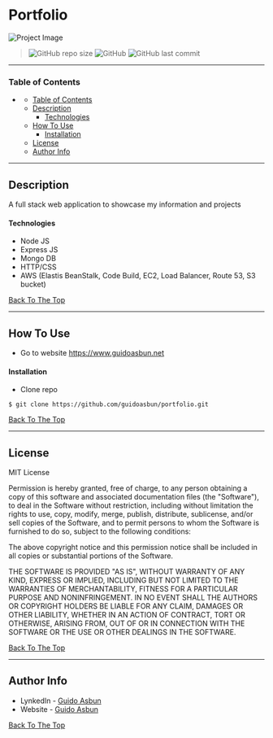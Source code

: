 # Portfolio

![Project Image](https://guidoasbun.s3.amazonaws.com/Portfolio.gif)

> ![GitHub repo size](https://img.shields.io/github/repo-size/guidoasbun/portfolio) ![GitHub](https://img.shields.io/github/license/guidoasbun/profile)
 ![GitHub last commit](https://img.shields.io/github/last-commit/guidoasbun/Profile)
---

### Table of Contents

- [](#)
    - [Table of Contents](#table-of-contents)
  - [Description](#description)
      - [Technologies](#technologies)
  - [How To Use](#how-to-use)
      - [Installation](#installation)
  - [License](#license)
  - [Author Info](#author-info)

---

## Description

A full stack web application to showcase my information and projects

#### Technologies

- Node JS
- Express JS
- Mongo DB
- HTTP/CSS
- AWS (Elastis BeanStalk, Code Build, EC2, Load Balancer, Route 53, S3 bucket)

[Back To The Top](#portfolio)

---

## How To Use

 - Go to website https://www.guidoasbun.net

#### Installation

- Clone repo
```
$ git clone https://github.com/guidoasbun/portfolio.git
```

[Back To The Top](#portfolio)

---

## License

MIT License

Permission is hereby granted, free of charge, to any person obtaining a copy
of this software and associated documentation files (the "Software"), to deal
in the Software without restriction, including without limitation the rights
to use, copy, modify, merge, publish, distribute, sublicense, and/or sell
copies of the Software, and to permit persons to whom the Software is
furnished to do so, subject to the following conditions:

The above copyright notice and this permission notice shall be included in all
copies or substantial portions of the Software.

THE SOFTWARE IS PROVIDED "AS IS", WITHOUT WARRANTY OF ANY KIND, EXPRESS OR
IMPLIED, INCLUDING BUT NOT LIMITED TO THE WARRANTIES OF MERCHANTABILITY,
FITNESS FOR A PARTICULAR PURPOSE AND NONINFRINGEMENT. IN NO EVENT SHALL THE
AUTHORS OR COPYRIGHT HOLDERS BE LIABLE FOR ANY CLAIM, DAMAGES OR OTHER
LIABILITY, WHETHER IN AN ACTION OF CONTRACT, TORT OR OTHERWISE, ARISING FROM,
OUT OF OR IN CONNECTION WITH THE SOFTWARE OR THE USE OR OTHER DEALINGS IN THE
SOFTWARE.

[Back To The Top](#portfolio)

---

## Author Info

- LynkedIn - [Guido Asbun](https://www.linkedin.com/in/guidoasbun/)
- Website - [Guido Asbun](https://www.guidoasbun.net)

[Back To The Top](#portfolio)
